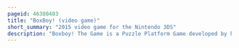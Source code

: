 ```yaml
---
pageid: 46380403
title: "BoxBoy! (video game)"
short_summary: "2015 video game for the Nintendo 3DS"
description: "Boxboy! The Game is a Puzzle Platform Game developed by hal Laboratory and published by Nintendo for the Handheld nintendo 3ds. Players control Qbby, a square-shaped Character who can produce a String of connected Boxes. The Boxes are used to overcome Obstacles in Stages that Qbby must be guided through. The Project Plan for Boxboy! was devised in 2011 by director Yasuhiro Mukae, although the game did not enter development until 2013. The Core Gameplay Concept remained the same throughout the Title's Development, however, Changes were made to length of Levels and the Structure of the Game. Each Set of Stages was designed with a specific Theme in Mind with the Intention of expanding the Depth of the Game continuously by introducing new Elements. The Game was released through nintendo Eshop Distribution in january 2015 in Japan and in april 2015 Worldwide."
---
```

